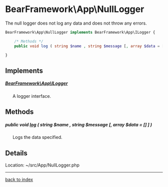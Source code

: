 # BearFramework\App\NullLogger

The null logger does not log any data and does not throw any errors.

```php
BearFramework\App\NullLogger implements BearFramework\App\ILogger {

	/* Methods */
	public void log ( string $name , string $message [, array $data = [] ] )

}
```

## Implements

##### [BearFramework\App\ILogger](bearframework.app.ilogger.class.md)

&nbsp;&nbsp;&nbsp;&nbsp;&nbsp;&nbsp;A logger interface.

## Methods

##### public void [log](bearframework.app.nulllogger.log.method.md) ( string $name , string $message [, array $data = [] ] )

&nbsp;&nbsp;&nbsp;&nbsp;&nbsp;&nbsp;Logs the data specified.

## Details

Location: ~/src/App/NullLogger.php

---

[back to index](index.md)

